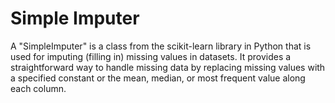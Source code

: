 <h1>Simple Imputer</h1>


A "SimpleImputer" is a class from the scikit-learn library in Python that is used for imputing (filling in) missing values in datasets. It provides a straightforward way to handle missing data by replacing missing values with a specified constant or the mean, median, or most frequent value along each column.
